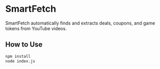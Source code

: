 # SmartFetch

SmartFetch automatically finds and extracts deals, coupons, and game tokens from YouTube videos.

## How to Use

```bash
npm install
node index.js
